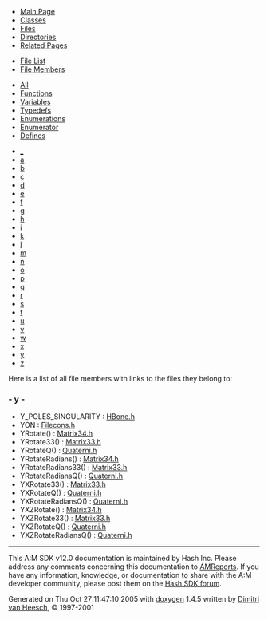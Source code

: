 <div class="tabs">

- [Main Page](index.md)
- [Classes](annotated.md)
- <span id="current">[Files](files.md)</span>
- [Directories](dirs.md)
- [Related Pages](pages.md)

</div>

<div class="tabs">

- [File List](files.md)
- <span id="current">[File Members](globals.md)</span>

</div>

<div class="tabs">

- <span id="current">[All](globals.md)</span>
- [Functions](globals_func.md)
- [Variables](globals_vars.md)
- [Typedefs](globals_type.md)
- [Enumerations](globals_enum.md)
- [Enumerator](globals_eval.md)
- [Defines](globals_defs.md)

</div>

<div class="tabs">

- [\_](globals.md#index__)
- [a](globals_0x61.md#index_a)
- [b](globals_0x62.md#index_b)
- [c](globals_0x63.md#index_c)
- [d](globals_0x64.md#index_d)
- [e](globals_0x65.md#index_e)
- [f](globals_0x66.md#index_f)
- [g](globals_0x67.md#index_g)
- [h](globals_0x68.md#index_h)
- [i](globals_0x69.md#index_i)
- [k](globals_0x6b.md#index_k)
- [l](globals_0x6c.md#index_l)
- [m](globals_0x6d.md#index_m)
- [n](globals_0x6e.md#index_n)
- [o](globals_0x6f.md#index_o)
- [p](globals_0x70.md#index_p)
- [q](globals_0x71.md#index_q)
- [r](globals_0x72.md#index_r)
- [s](globals_0x73.md#index_s)
- [t](globals_0x74.md#index_t)
- [u](globals_0x75.md#index_u)
- [v](globals_0x76.md#index_v)
- [w](globals_0x77.md#index_w)
- [x](globals_0x78.md#index_x)
- <span id="current">[y](globals_0x79.md#index_y)</span>
- [z](globals_0x7a.md#index_z)

</div>

Here is a list of all file members with links to the files they belong to:

### <span id="index_y" class="anchor">- y -</span>

- Y_POLES_SINGULARITY : <a href="HBone_8h.md#b4d8902602dd5b62f5b3733df915f51dccc40021065ef8ad2868f299f668b20d" class="el">HBone.h</a>
- YON : <a href="Filecons_8h.md#2fd98ff6493940017429514b8a9bd795" class="el">Filecons.h</a>
- YRotate() : <a href="Matrix34_8h.md#1308c15d4e6251301d2115f1e2058e55" class="el">Matrix34.h</a>
- YRotate33() : <a href="Matrix33_8h.md#34f0f2c3d7bf495acd1139f0e955ec43" class="el">Matrix33.h</a>
- YRotateQ() : <a href="Quaterni_8h.md#0494837754cefe126a0141ef97a25397" class="el">Quaterni.h</a>
- YRotateRadians() : <a href="Matrix34_8h.md#6c24d2cf7d82e6cedc87fd9049cf717a" class="el">Matrix34.h</a>
- YRotateRadians33() : <a href="Matrix33_8h.md#42dffcda8f9f377df325ba611695cd1d" class="el">Matrix33.h</a>
- YRotateRadiansQ() : <a href="Quaterni_8h.md#38fb50c3e8021718935a2c0d31d3e0c9" class="el">Quaterni.h</a>
- YXRotate33() : <a href="Matrix33_8h.md#9c9c0268eb98a23cd825e8ec9f82815d" class="el">Matrix33.h</a>
- YXRotateQ() : <a href="Quaterni_8h.md#87257da5e304f3560131d39f8d74b275" class="el">Quaterni.h</a>
- YXRotateRadiansQ() : <a href="Quaterni_8h.md#10bb912c8ad0fe8894cdebae08af1577" class="el">Quaterni.h</a>
- YXZRotate() : <a href="Matrix34_8h.md#53bc1bcf2b063d55351688384d17998b" class="el">Matrix34.h</a>
- YXZRotate33() : <a href="Matrix33_8h.md#b87bf0da3b554d1b3e7ed5235e0f5923" class="el">Matrix33.h</a>
- YXZRotateQ() : <a href="Quaterni_8h.md#75d5db2f8a49daaa5afb22cb1eaef5b5" class="el">Quaterni.h</a>
- YXZRotateRadiansQ() : <a href="Quaterni_8h.md#82fccd3c598fca3058e2afb5ecf1b2de" class="el">Quaterni.h</a>

------------------------------------------------------------------------

<span class="small">This A:M SDK v12.0 documentation is maintained by Hash Inc. Please address any comments concerning this documentation to [AMReports](http://www.hash.com/reports). If you have any information, knowledge, or documentation to share with the A:M developer community, please post them on the [Hash SDK forum](http://www.hash.com/forums/index.php?showforum=11).</span>

Generated on Thu Oct 27 11:47:10 2005 with [<span class="image placeholder" original-image-src="doxygen.png" original-image-title="" height="45" width="100" align="middle" border="0">doxygen</span>](http://www.doxygen.org/index.html) 1.4.5 written by [Dimitri van Heesch](mailto:dimitri@stack.nl), © 1997-2001
